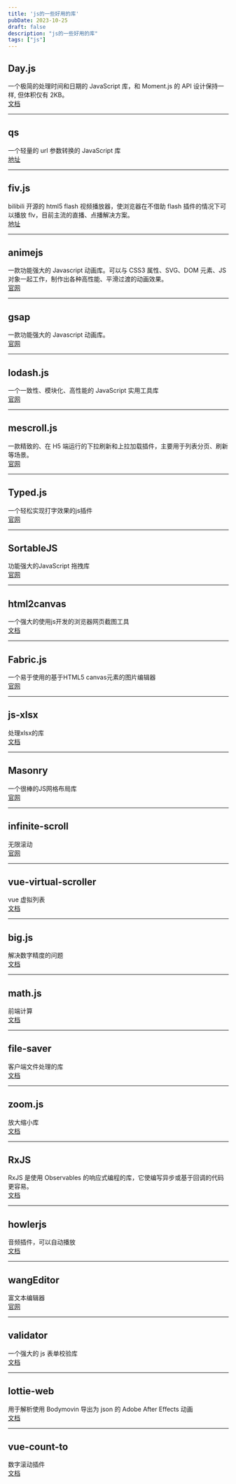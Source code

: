 ```yaml
---
title: 'js的一些好用的库'
pubDate: 2023-10-25
draft: false
description: "js的一些好用的库"
tags: ["js"]
---
```


## Day.js
一个极简的处理时间和日期的 JavaScript 库，和 Moment.js 的 API 设计保持一样, 但体积仅有 2KB。  
[文档](https://dayjs.gitee.io/zh-CN/)   

---

## qs
一个轻量的 url 参数转换的 JavaScript 库   
[地址](https://github.com/ljharb/qs)   

---

## fiv.js
bilibili 开源的 html5 flash 视频播放器，使浏览器在不借助 flash 插件的情况下可以播放 flv，目前主流的直播、点播解决方案。  
[地址](https://github.com/bilibili/flv.js)  

---

## animejs
一款功能强大的 Javascript 动画库。可以与 CSS3 属性、SVG、DOM 元素、JS 对象一起工作，制作出各种高性能、平滑过渡的动画效果。   
[官网](https://animejs.com/)  

---

## gsap
一款功能强大的 Javascript 动画库。  
[官网](https://gsap.com/)   

---

## lodash.js
一个一致性、模块化、高性能的 JavaScript 实用工具库  
[官网](https://lodash.com/)  

---

## mescroll.js
一款精致的、在 H5 端运行的下拉刷新和上拉加载插件，主要用于列表分页、刷新等场景。  
[官网](https://www.mescroll.com/)  

---

## Typed.js
一个轻松实现打字效果的js插件  
[官网](https://mattboldt.com/demos/typed-js/) 

---

## SortableJS
功能强大的JavaScript 拖拽库  
[官网](https://github.com/SortableJS/Sortable) 

---

## html2canvas
一个强大的使用js开发的浏览器网页截图工具  
[文档](https://html2canvas.hertzen.com/getting-started) 

---

## Fabric.js 
一个易于使用的基于HTML5 canvas元素的图片编辑器    
[官网](http://fabricjs.com/) 

---

## js-xlsx
处理xlsx的库   
[文档](https://github.com/protobi/js-xlsx) 

---

## Masonry
一个很棒的JS网格布局库  
[官网](https://masonry.desandro.com/)

---

## infinite-scroll
无限滚动  
[官网](https://infinite-scroll.com/)

---

## vue-virtual-scroller
vue 虚拟列表   
[文档](https://github.com/Akryum/vue-virtual-scroller) 

---

## big.js
解决数字精度的问题  
[文档](https://mikemcl.github.io/big.js/#big) 

---

## math.js
前端计算  
[文档](https://github.com/josdejong/mathjs) 

---

## file-saver 
客户端文件处理的库  
[文档](https://github.com/eligrey/FileSaver.js) 

---

## zoom.js
放大缩小库  
[文档](https://github.com/hakimel/zoom.js) 

---

## RxJS
RxJS 是使用 Observables 的响应式编程的库，它使编写异步或基于回调的代码更容易。  
[文档](https://cn.rx.js.org/)

---

## howlerjs
音频插件，可以自动播放  
[文档](https://howlerjs.com/)

---

## wangEditor
富文本编辑器  
[官网](https://www.wangeditor.com/)

---

## validator
一个强大的 js 表单校验库  
[文档](https://github.com/validatorjs/validator.js)

---

## lottie-web
用于解析使用 Bodymovin 导出为 json 的 Adobe After Effects 动画  
[文档](https://github.com/airbnb/lottie-web)

---

## vue-count-to
数字滚动插件   
[文档](https://github.com/xiaofan9/vue-count-to?tab=readme-ov-file)


